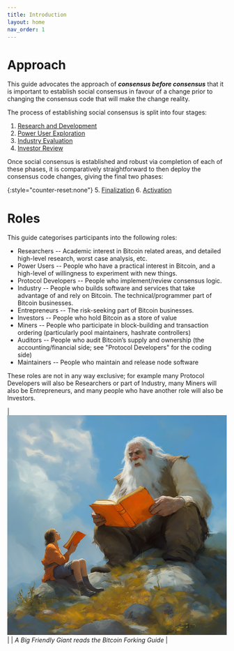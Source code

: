 ```yaml
---
title: Introduction
layout: home
nav_order: 1
---
```


# Approach

This guide advocates the approach of ***consensus before consensus***
that it is important to establish social consensus in favour of a change
prior to changing the consensus code that will make the change reality.

The process of establishing social consensus is split into four stages:

 1. [Research and Development](research)
 2. [Power User Exploration](power)
 3. [Industry Evaluation](industry)
 4. [Investor Review](investor)

Once social consensus is established and robust via completion of each
of these phases, it is comparatively straightforward to then deploy the
consensus code changes, giving the final two phases:

{:style="counter-reset:none"}
 5. [Finalization](finalization)
 6. [Activation](activation)

# Roles

This guide categorises participants into the following roles:

 * Researchers -- Academic interest in Bitcoin related areas, and detailed
   high-level research, worst case analysis, etc.
 * Power Users -- People who have a practical interest in Bitcoin,
   and a high-level of willingness to experiment with new things.
 * Protocol Developers -- People who implement/review consensus logic.
 * Industry -- People who builds software and services that take advantage
   of and rely on Bitcoin. The technical/programmer part of Bitcoin businesses.
 * Entrepreneurs -- The risk-seeking part of Bitcoin businesses.
 * Investors -- People who hold Bitcoin as a store of value
 * Miners -- People who participate in block-building and transaction
   ordering (particularly pool maintainers, hashrate controllers)
 * Auditors -- People who audit Bitcoin’s supply and ownership (the
   accounting/financial side; see "Protocol Developers" for the coding
   side)
 * Maintainers -- People who maintain and release node software

These roles are not in any way exclusive; for example many Protocol
Developers will also be Researchers or part of Industry, many Miners
will also be Entrepreneurs, and many people who have another role will
also be Investors.

| ![bfg discussings the bfg](img/bfg.jpg) |
| *A Big Friendly Giant reads the Bitcoin Forking Guide* |
